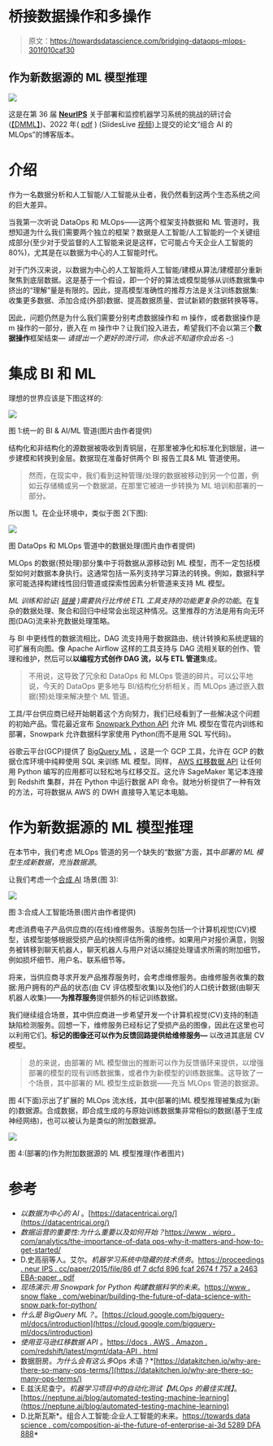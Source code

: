 # 桥接数据操作和多操作

> 原文：<https://towardsdatascience.com/bridging-dataops-mlops-301f010caf30>

## 作为新数据源的 ML 模型推理

![](img/5f3092a08070bbfed510d154bf58674f.png)

这是在第 36 届 [**NeurIPS**](https://neurips.cc/virtual/2022/workshop/49982) 关于部署和监控机器学习系统的挑战的研讨会([【DMML】](https://sites.google.com/view/dmmlsys-neurips2022/home))、2022 年( [pdf](https://www.researchgate.net/publication/364603411_MLOps_for_Compositional_AI) ) (SlidesLive [视频](https://slideslive.com/38994256))上提交的论文“组合 AI 的 MLOps”的博客版本。

# 介绍

作为一名数据分析和人工智能/人工智能从业者，我仍然看到这两个生态系统之间的巨大差异。

当我第一次听说 DataOps 和 MLOps——这两个框架支持数据和 ML 管道时，我想知道为什么我们需要两个独立的框架？数据是人工智能/人工智能的一个关键组成部分(至少对于受监督的人工智能来说是这样，它可能占今天企业人工智能的 80%)，尤其是在以数据为中心的人工智能时代。

对于门外汉来说，以数据为中心的人工智能将人工智能/建模从算法/建模部分重新聚焦到底层数据。这是基于一个假设，即一个好的算法或模型能够从训练数据集中挤出的“理解”量是有限的。因此，提高模型准确性的推荐方法是关注训练数据集:收集更多数据、添加合成(外部)数据、提高数据质量、尝试新颖的数据转换等等。

因此，问题仍然是为什么我们需要分别考虑数据操作和 m 操作，或者数据操作是 m 操作的一部分，嵌入在 m 操作中？让我们投入进去，希望我们不会以第三个**数据操作**框架结束— *请提出一个更好的流行词，你永远不知道你会出名* -:)

# 集成 BI 和 ML

理想的世界应该是下图这样的:

![](img/bfae696cdb130190aba5fd448acba45b.png)

图 1:统一的 BI & AI/ML 管道(图片由作者提供)

结构化和非结构化的源数据被吸收到青铜层，在那里被净化和标准化到银层，进一步建模和转换到金层。数据现在准备好供两个 BI 报告工具& ML 管道使用。

> 然而，在现实中，我们看到这种管理/处理的数据被移动到另一个位置，例如云存储桶或另一个数据湖，在那里它被进一步转换为 ML 培训和部署的一部分。

所以图 1。在企业环境中，类似于图 2(下图):

![](img/66c28cddad38c6a0299a96aeb1b5b799.png)

图 DataOps 和 MLOps 管道中的数据处理(图片由作者提供)

MLOps 的数据(预处理)部分集中于将数据从源移动到 ML 模型，而不一定包括模型如何对数据本身执行。这通常包括一系列支持学习算法的转换。例如，数据科学家可能选择构建线性回归管道或探索性因素分析管道来支持 ML 模型。

*ML 训练和验证(* [*链接*](https://neptune.ai/blog/automated-testing-machine-learning) *)需要执行比传统 ETL 工具支持的功能更复杂的功能*。在复杂的数据处理、聚合和回归中经常会出现这种情况。这里推荐的方法是用有向无环图(DAG)流来补充数据处理策略。

与 BI 中更线性的数据流相比，DAG 流支持用于数据路由、统计转换和系统逻辑的可扩展有向图。像 Apache Airflow 这样的工具支持与 DAG 流相关联的创作、管理和维护，然后可以**以编程方式创作 DAG 流，以与 ETL 管道**集成。

> 不用说，这导致了冗余和 DataOps 和 MLOps 管道的碎片。可以公平地说，今天的 DataOps 更多地与 BI/结构化分析相关，而 MLOps 通过嵌入数据(预)处理来解决整个 ML 管道。

工具/平台供应商已经开始朝着这个方向努力，我们已经看到了一些解决这个问题的初始产品。雪花最近宣布 [Snowpark Python API](https://github.com/snowflakedb/snowpark-python) 允许 ML 模型在雪花内训练和部署，Snowpark 允许数据科学家使用 Python(而不是用 SQL 写代码)。

谷歌云平台(GCP)提供了 [BigQuery ML](https://cloud.google.com/bigquery-ml/docs/introduction) ，这是一个 GCP 工具，允许在 GCP 的数据仓库环境中纯粹使用 SQL 来训练 ML 模型。同样， [AWS 红移数据 API](https://docs.aws.amazon.com/redshift/latest/mgmt/data-api.html) 让任何用 Python 编写的应用都可以轻松地与红移交互。这允许 SageMaker 笔记本连接到 Redshift 集群，并在 Python 中运行数据 API 命令。就地分析提供了一种有效的方法，可将数据从 AWS 的 DWH 直接导入笔记本电脑。

# 作为新数据源的 ML 模型推理

在本节中，我们考虑 MLOps 管道的另一个缺失的“数据”方面，其中*部署的 ML 模型生成新数据，充当数据源*。

让我们考虑一个[合成 AI](/compositional-ai-the-future-of-enterprise-ai-3d5289dfa888) 场景(图 3):

![](img/cb39964ee675ea687b9755e78cae29b0.png)

图 3:合成人工智能场景(图片由作者提供)

考虑消费电子产品供应商的(在线)维修服务。该服务包括一个计算机视觉(CV)模型，该模型能够根据受损产品的快照评估所需的维修。如果用户对报价满意，则服务被转移到聊天机器人，聊天机器人与用户对话以捕捉处理请求所需的附加细节，例如损坏细节、用户名、联系细节等。

将来，当供应商寻求开发产品推荐服务时，会考虑维修服务。由维修服务收集的数据:用户拥有的产品的状态(由 CV 评估模型收集)以及他们的人口统计数据(由聊天机器人收集)——**为推荐服务**提供额外的标记训练数据。

我们继续组合场景，其中供应商进一步希望开发一个计算机视觉(CV)支持的制造缺陷检测服务。回想一下，维修服务已经标记了受损产品的图像，因此在这里也可以利用它们。**标记的图像还可以作为反馈回路提供给维修服务—** 以改进其底层 CV 模型。

> 总的来说，由部署的 ML 模型做出的推断可以作为反馈循环来提供，以增强部署的模型的现有训练数据集，或者作为新模型的训练数据集。这导致了一个场景，其中部署的 ML 模型生成新数据——充当 MLOps 管道的数据源。

图 4(下面)示出了扩展的 MLOps 流水线，其中(部署的)ML 模型推理被集成为(新的)数据源。合成数据，即合成生成的与原始训练数据集非常相似的数据(基于生成神经网络)，也可以被认为是类似的附加数据源。

![](img/ef6963ab7066f6949e2ccf52f53c2d48.png)

图 4:(部署的)作为附加数据源的 ML 模型推理(作者图片)

# 参考

*   *以数据为中心的 AI* 。[https://datacentricai.org/](https://datacentricai.org/)
*   *数据运营的重要性:为什么重要以及如何开始？*[https://www . wipro . com/analytics/the-importance-of-data ops-why-it-matters-and-how-to-get-started/](https://www.wipro.com/analytics/the-importance-of-dataops-why-it-matters-and-how-to-get-started/)
*   D.史高丽等人。艾尔。*机器学习系统中隐藏的技术债务*。[https://proceedings . neur IPS . cc/paper/2015/file/86 df 7 dcfd 896 fcaf 2674 f 757 a 2463 EBA-paper . pdf](https://proceedings.neurips.cc/paper/2015/file/86df7dcfd896fcaf2674f757a2463eba-Paper.pdf)
*   *现场演示:用 Snowpark for Python 构建数据科学的未来*。[https://www . snow flake . com/webinar/building-the-future-of-data-science-with-snow park-for-python/](https://www.snowflake.com/webinar/building-the-future-of-data-science-with-snowpark-for-python/)
*   *什么是 BigQuery ML？*。[https://cloud.google.com/bigquery-ml/docs/introduction](https://cloud.google.com/bigquery-ml/docs/introduction)
*   *使用亚马逊红移数据 API* 。[https://docs . AWS . Amazon . com/redshift/latest/mgmt/data-API . html](https://docs.aws.amazon.com/redshift/latest/mgmt/data-api.html)
*   数据厨房。*为什么会有这么多*Ops 术语？*[https://datakitchen.io/why-are-there-so-many-ops-terms/](https://datakitchen.io/why-are-there-so-many-ops-terms/)
*   E.兹沃尼查宁。*机器学习项目中的自动化测试【MLOps 的最佳实践】*。[https://neptune.ai/blog/automated-testing-machine-learning](https://neptune.ai/blog/automated-testing-machine-learning)
*   D.比斯瓦斯*。组合人工智能:企业人工智能的未来。[https://towards data science . com/composition-ai-the-future-of-enterprise-ai-3d 5289 DFA 888](/compositional-ai-the-future-of-enterprise-ai-3d5289dfa888)*